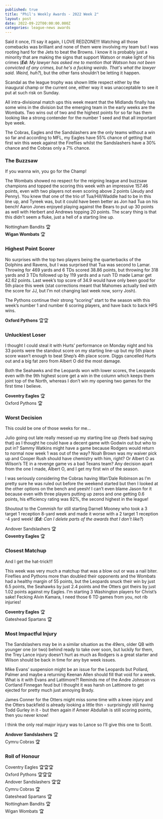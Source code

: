 ```yaml
---
published: true
title: "Phil's Weekly Awards - 2022 Week 2"
layout: post
date: 2022-09-22T00:00:00.000Z
categories: league-news awards
---
```


Said it once, I’ll say it again, I LOVE REDZONE!!! Watching all those comebacks was brilliant and none of them were involving my team but I was rooting hard for the Jets to beat the Browns. I know it is probably just a minority that are making the signs that support Watson or make light of his crimes (***Ed:** My lawyer has asked me to mention that Watson has not been convicted of any crimes, but he's a fucking weirdo. That's what the lawyer said. Weird, huh?*), but the other fans shouldn’t be letting it happen.

Scandal as the league trophy was shown little respect either by the inaugural champ or the current one, either way it was unacceptable to see it put at such risk on Sunday.

All intra-divisional match ups this week meant that the Midlands finally has some wins in the division but the emerging team in the early weeks are the Wombats. Two wins out of two and the highest points for so far has them looking like a strong contender for the number 1 seed and that all important bye week.

The Cobras, Eagles and the Sandslashers are the only teams without a win so far and according to MFL, my Eagles have 55% chance of getting that first win this week against the Fireflies whilst the Sandslashers have a 30% chance and the Cobras only a 7% chance.

### The Buzzsaw

If you wanna win, you go for the Champ!

The Wombats showed no respect for the reigning league and buzzsaw champions and topped the scoring this week with an impressive 157.46 points, even with two players not even scoring above 2 points (Jeudy and Penny). You knew that one of the trio of Tua/Hill/Waddle had to be in this line up, and Tyreek was, but it could have been better as Jon had Tua on his bench! Aaron Jones enjoyed playing against the Bears to put up 30 points as well with Herbert and Andrews topping 20 points. The scary thing is that this didn’t seem a fluke, just a hell of a starting line up.

Nottingham Bandits 🏆  
**Wigan Wombats** 🏆

### Highest Point Scorer

No surprises with the top two players being the quarterbacks of the Dolphins and Ravens, but I was surprised that Tua was second to Lamar. Throwing for 469 yards and 6 TDs scored 38.86 points, but throwing for 318 yards and 3 TDs followed up by 119 yards and a rush TD made Lamar get 42.62 points. Last week’s top score of 34.9 would have only been good for 5th place this week (stat corrections meant that Mahomes actually tied with the score for JJ, but I’m not changing last week now, sorry Josh).

The Pythons continue their strong “scoring” start to the season with this week’s number 1 and number 6 scoring players, and have back to back HPS wins.

**Oxford Pythons** 🏆🏆

### Unluckiest Loser

I thought I could steal it with Hurts’ performance on Monday night and his 33 points were the standout score on my starting line-up but my 5th place score wasn’t enough to beat Shep’s 4th place score. Diggs cancelled Hurts out and a big fat zero from Albert O did the most damage.

Both the Seahawks and the Leopards won with lower scores, the Leopards even with the 9th highest score get a win in the column which keeps them joint top of the North, whereas I don’t win my opening two games for the first time I believe.

**Coventry Eagles** 🏆  
Oxford Pythons 🏆

### Worst Decision

This could be one of those weeks for me…

Julio going out late really messed up my starting line up (feels bad saying that) as I thought he could have a decent game with Godwin out but who to put in? Sammy Watkins might have a game because Rodgers would return to normal now week 1 was out of the way? Noah Brown was my waiver pick up and Cooper Rush should have chemistry with him, right? Or Albert O as Wilson’s TE in a revenge game vs a bad Texans team? Any decision apart from the one I made, Albert O, and I get my first win of the season.

I was seriously considering the Cobras having Wan’Dale Robinson as I’m pretty sure he was ruled out before the weekend started but then I looked at the other options on the bench and yeesh! I can’t even blame Jason for it because even with three players putting up zeros and one getting 0.6 points, his efficiency rating was 92%, the second highest in the league!

Shoutout to the Commish for still starting Darnell Mooney who took a 3 target 1 reception 8-yard week and made it worse with a 2 target 1 reception -4 yard week! (***Ed:** Can I delete parts of the awards that I don't like?*)

Andover Sandslashers 🏆  
**Coventry Eagles** 🏆

### Closest Matchup

And I get the hat-trick!!!

This week was very much a matchup that was a blow out or was a nail biter. Fireflies and Pythons more than doubled their opponents and the Wombats had a healthy margin of 55 points, but the Leopards snuck their win by just 6.5 points, the Seahawks by just 2.4 points and the Otters got theirs by just 1.02 points against my Eagles. I’m starting 3 Washington players for Christ’s sake! Fecking Alvin Kamara, I need those 6 TD games from you, not rib injuries!

**Coventry Eagles** 🏆  
Gateshead Spartans 🏆

### Most Impactful Injury

The Sandslashers may be in a similar situation as the 49ers, older QB with younger one (or two) behind ready to take over soon, but luckily for them, the Trey Lance injury doesn’t hurt as much as Rodgers is a great starter and Wilson should be back in time for any bye week issues.

Mike Evans’ suspension might be an issue for the Leopards but Pollard, Palmer and maybe a returning Keenan Allen should fill that void for a week. What is it with Evans and Lattimore?! Reminds me of the Andre Johnson vs Cortland Finnegan feud but I thought it was harsh on Lattimore to get ejected for pretty much just annoying Brady.

James Conner for the Otters might miss some time with a knee injury and the Otters backfield is already looking a little thin - surprisingly still having Todd Gurley in it - but then again if Ameer Abdullah is still scoring points, then you never know! 

I think the only real major injury was to Lance so I’ll give this one to Scott.

**Andover Sandslashers** 🏆  
Cymru Cobras 🏆

### Roll of Honour

Coventry Eagles 🏆🏆🏆  
Oxford Pythons 🏆🏆🏆  
Andover Sandslashers 🏆🏆  
Cymru Cobras 🏆  
Gateshead Spartans 🏆  
Nottingham Bandits 🏆  
Wigan Wombats 🏆